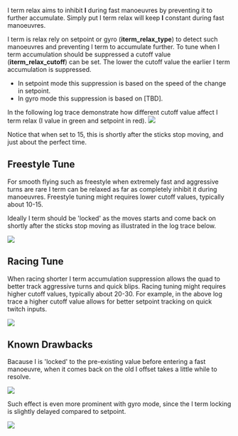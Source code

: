 I term relax aims to inhibit **I** during fast manoeuvres by preventing it to further accumulate. Simply put I term relax will keep **I** constant during fast manoeuvres. 

I term is relax rely on setpoint or gyro (**iterm_relax_type**) to detect such manoeuvres and preventing I term to accumulate further.
To tune when I term accumulation should be suppressed a cutoff value (**iterm_relax_cutoff**) can be set.
The lower the cutoff value the earlier I term accumulation is suppressed.  

* In setpoint mode this suppression is based on the speed of the change in setpoint.
* In gyro mode this suppression is based on [TBD].

In the following log trace demonstrate how different cutoff value affect I term relax (I value in green and setpoint in red). 
![](https://user-images.githubusercontent.com/2025999/75109976-9a8f8900-5628-11ea-840c-eef16cfac4d4.png)

Notice that when set to 15, this is shortly after the sticks stop moving, and just about the perfect time.


## Freestyle Tune
For smooth flying such as freestyle when extremely fast and aggressive turns are rare I term can be relaxed as far as completely inhibit it during manoeuvres. Freestyle tuning might requires lower cutoff values, typically about 10-15. 

Ideally I term should be 'locked' as the moves starts and come back on shortly after the sticks stop moving as illustrated in the log trace below.

![](https://user-images.githubusercontent.com/2025999/75110071-ae87ba80-5629-11ea-8644-58072c21fa2d.jpg)

## Racing Tune
When racing shorter I term accumulation suppression allows the quad to better track aggressive turns and quick blips. Racing tuning might requires higher cutoff values, typically about 20-30. 
For example, in the above log trace a higher cutoff value allows for better setpoint tracking on quick twitch inputs.

![](https://user-images.githubusercontent.com/2025999/75110143-98c6c500-562a-11ea-980f-2753421dd824.jpg)




## Known Drawbacks

Bacause I is 'locked' to the pre-existing value before entering a fast manoeuvre, when it comes back on the old I offset takes a little while to resolve.

![](https://user-images.githubusercontent.com/2025999/75109721-61eeb000-5626-11ea-81ef-75bee6628d59.jpg)

Such effect is even more prominent with gyro mode, since the I term locking is slightly delayed compared to setpoint.

![](https://user-images.githubusercontent.com/2025999/75109705-25bb4f80-5626-11ea-925f-ad0f5fd54eb8.jpg)









